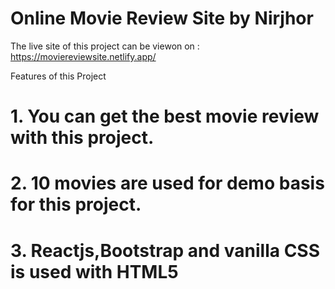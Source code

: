 # Online Movie Review Site by Nirjhor

The live site of this project can be viewon on : https://moviereviewsite.netlify.app/

Features of this Project
# 1. You can get the best movie review with this project.
# 2. 10 movies are used for demo basis for this project.
# 3. Reactjs,Bootstrap and vanilla CSS is used with HTML5

